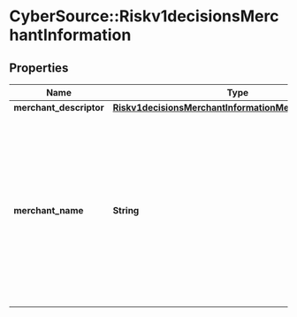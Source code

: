 # CyberSource::Riskv1decisionsMerchantInformation

## Properties
Name | Type | Description | Notes
------------ | ------------- | ------------- | -------------
**merchant_descriptor** | [**Riskv1decisionsMerchantInformationMerchantDescriptor**](Riskv1decisionsMerchantInformationMerchantDescriptor.md) |  | [optional] 
**merchant_name** | **String** | Your company&#39;s name as you want it to appear to the customer in the issuing bank&#39;s authentication form. This value overrides the value specified by your merchant bank.  | [optional] 



